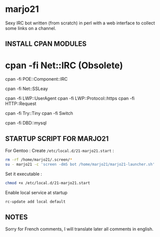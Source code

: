 marjo21
=======

Sexy IRC bot written (from scratch) in perl with a web interface to collect some links on a channel.


INSTALL CPAN MODULES
--------------------

# cpan -fi Net::IRC (Obsolete)
cpan -fi POE::Component::IRC

cpan -fi Net::SSLeay 

cpan -fi LWP::UserAgent
cpan -fi LWP::Protocol::https
cpan -fi HTTP::Request

cpan -fi Try::Tiny
cpan -fi Switch

cpan -fi DBD::mysql


STARTUP SCRIPT FOR MARJO21
---------------------------

For Gentoo : Create `/etc/local.d/21-marjo21.start` :

```bash
rm -rf /home/marjo21/.screen/*
su - marjo21 -c 'screen -dmS bot /home/marjo21/marjo21-launcher.sh'
``` 

Set it executable : 

```bash
chmod +x /etc/local.d/21-marjo21.start
``` 

Enable local service at startup

```bash
rc-update add local default
``` 

NOTES
-----
Sorry for French comments, I will translate later all comments in english.
